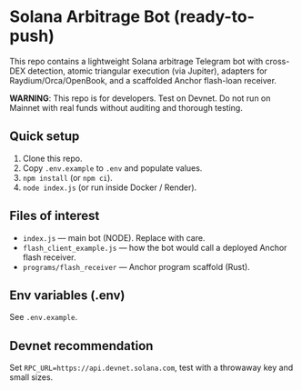 # Solana Arbitrage Bot (ready-to-push)

This repo contains a lightweight Solana arbitrage Telegram bot with cross-DEX detection, atomic triangular execution (via Jupiter), adapters for Raydium/Orca/OpenBook, and a scaffolded Anchor flash-loan receiver.

**WARNING**: This repo is for developers. Test on Devnet. Do not run on Mainnet with real funds without auditing and thorough testing.

## Quick setup
1. Clone this repo.
2. Copy `.env.example` to `.env` and populate values.
3. `npm install` (or `npm ci`).
4. `node index.js` (or run inside Docker / Render).

## Files of interest
- `index.js` — main bot (NODE). Replace with care.
- `flash_client_example.js` — how the bot would call a deployed Anchor flash receiver.
- `programs/flash_receiver` — Anchor program scaffold (Rust).

## Env variables (.env)
See `.env.example`.

## Devnet recommendation
Set `RPC_URL=https://api.devnet.solana.com`, test with a throwaway key and small sizes.
